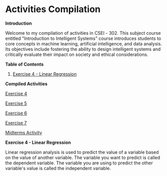 # Activities Compilation

**Introduction**

Welcome to my compilation of activities in CSEl - 302. This subject course entitled "Introduction to Intelligent Systems" course introduces students to core concepts in machine learning, artificial intelligence, and data analysis. Its objectives include fostering the ability to design intelligent systems and critically evaluate their impact on society and ethical considerations.

**Table of Contents**
1. [Exercise 4 - Linear Regression](#exercise-4-linear-regression)


**Compiled Activities**

<a href="2A_PINO_EXER4.ipynb">Exercise 4</a>

<a href="2A_PINO_EXER5.ipynb">Exercise 5</a>

<a href="2A_PINO_EXER6.ipynb">Exercise 6</a>

<a href="2A_PINO_EXER7.ipynb">Exercise 7</a>

<a href="2A_PINO_MIDTERM.ipynb">Midterms Activity</a>

**Exercise 4 - Linear Regression**

Linear regression analysis is used to predict the value of a variable based on the value of another variable. The variable you want to predict is called the dependent variable. The variable you are using to predict the other variable's value is called the independent variable.


